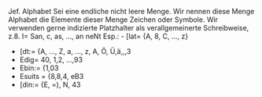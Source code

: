 
Jef. Alphabet
Sei eine endliche nicht leere Menge. Wir nennen diese Menge Alphabet
die Elemente dieser Menge Zeichen oder Symbole.
Wir verwenden gerne indizierte Platzhalter als verallgemeinerte Schreibweise,
z.8. I= San, c, as, ..., an neNt
Esp.: - [lat= {A, 8, C, ..., z}
- [dt:= {A, ..., Z, a, ..., z, A, Ö, Ü,ä,,,3
- Edig= 40, 1,2, ...,93
- Ebin:= {1,03
- Esuits = {8,8,4, eB3
- [din:= {E, =), N, 43
